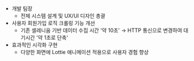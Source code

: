 - 개발 팀장
  - 전체 시스템 설계 및 UX/UI 디자인 총괄
- 사용자 회원가입 로직 크롤링 기능 개선
  - 기존 셀레니움 기반 데이터 수집 시간 '약 10초' → HTTP 통신으로 변경하여 대기시간 '약 1초로 단축'
- 효과적인 시각화 구현
  - 다양한 화면에 Lottie 애니메이션 적용으로 사용자 경험 향상
